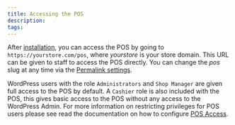 ```yaml
---
title: Accessing the POS
description: 
tags: 
---
```


After [installation](./installation.md), you can access the POS by going to `https://yourstore.com/pos`, where _yourstore_ is your store domain. 
This URL can be given to staff to access the POS directly. 
You can change the _pos_ slug at any time via the [Permalink settings](/how-to/configure/permalinks.md).

WordPress users with the role `Administrators` and `Shop Manager` are given full access to the POS by default. 
A `Cashier` role is also included with the POS, this gives basic access to the POS without any access to the WordPress Admin. 
For more information on restricting privileges for POS users please see read the documentation on how to configure [POS Access](/how-to/configure/pos-access.md).